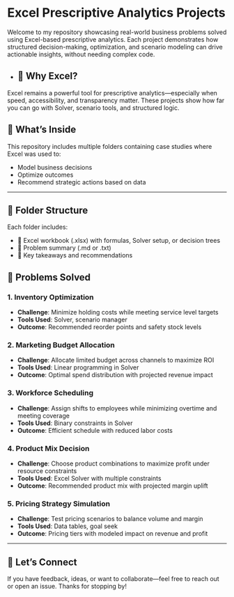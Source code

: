 <h1> Excel Prescriptive Analytics Projects </h1>

Welcome to my repository showcasing real-world business problems solved using Excel-based prescriptive analytics. Each project demonstrates how structured decision-making, optimization, and scenario modeling can drive actionable insights, without needing complex code.

- ## 🚀 Why Excel?

Excel remains a powerful tool for prescriptive analytics—especially when speed, accessibility, and transparency matter. These projects show how far you can go with Solver, scenario tools, and structured logic.

## 🧭 What’s Inside

This repository includes multiple folders containing case studies where Excel was used to:
- Model business decisions
- Optimize outcomes
- Recommend strategic actions based on data

---

## 📁 Folder Structure
Each folder includes:
- 📂 Excel workbook (.xlsx) with formulas, Solver setup, or decision trees
- 📝 Problem summary (.md or .txt)
- 📌 Key takeaways and recommendations

## 🧠 Problems Solved

### 1. Inventory Optimization
- **Challenge**: Minimize holding costs while meeting service level targets  
- **Tools Used**: Solver, scenario manager  
- **Outcome**: Recommended reorder points and safety stock levels

### 2. Marketing Budget Allocation
- **Challenge**: Allocate limited budget across channels to maximize ROI  
- **Tools Used**: Linear programming in Solver  
- **Outcome**: Optimal spend distribution with projected revenue impact

### 3. Workforce Scheduling
- **Challenge**: Assign shifts to employees while minimizing overtime and meeting coverage  
- **Tools Used**: Binary constraints in Solver  
- **Outcome**: Efficient schedule with reduced labor costs

### 4. Product Mix Decision
- **Challenge**: Choose product combinations to maximize profit under resource constraints  
- **Tools Used**: Excel Solver with multiple constraints  
- **Outcome**: Recommended product mix with projected margin uplift

### 5. Pricing Strategy Simulation
- **Challenge**: Test pricing scenarios to balance volume and margin  
- **Tools Used**: Data tables, goal seek  
- **Outcome**: Pricing tiers with modeled impact on revenue and profit

---

## 🙌 Let’s Connect

If you have feedback, ideas, or want to collaborate—feel free to reach out or open an issue. Thanks for stopping by!
